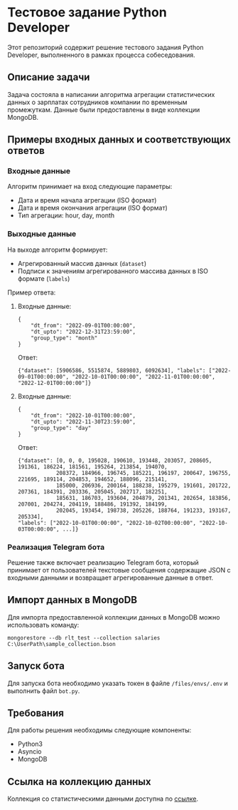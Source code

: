 # Тестовое задание Python Developer

Этот репозиторий содержит решение тестового задания Python Developer, выполненного в рамках процесса собеседования.

## Описание задачи

Задача состояла в написании алгоритма агрегации статистических данных о зарплатах сотрудников компании по временным промежуткам. Данные были предоставлены в виде коллекции MongoDB.

## Примеры входных данных и соответствующих ответов
### Входные данные

Алгоритм принимает на вход следующие параметры:
- Дата и время начала агрегации (ISO формат)
- Дата и время окончания агрегации (ISO формат)
- Тип агрегации: hour, day, month

### Выходные данные

На выходе алгоритм формирует:
- Агрегированный массив данных (`dataset`)
- Подписи к значениям агрегированного массива данных в ISO формате (`labels`)

Пример ответа:
1. Входные данные:
   ```
   {
       "dt_from": "2022-09-01T00:00:00",
       "dt_upto": "2022-12-31T23:59:00",
       "group_type": "month"
   }
   ```
   Ответ:
   ```
   {"dataset": [5906586, 5515874, 5889803, 6092634], "labels": ["2022-09-01T00:00:00", "2022-10-01T00:00:00", "2022-11-01T00:00:00", "2022-12-01T00:00:00"]}
   ```

2. Входные данные:
   ```
   {
       "dt_from": "2022-10-01T00:00:00",
       "dt_upto": "2022-11-30T23:59:00",
       "group_type": "day"
   }
   ```
   Ответ:
   ```
   {"dataset": [0, 0, 0, 195028, 190610, 193448, 203057, 208605, 191361, 186224, 181561, 195264, 213854, 194070,
               208372, 184966, 196745, 185221, 196197, 200647, 196755, 221695, 189114, 204853, 194652, 188096, 215141,
               185000, 206936, 200164, 188238, 195279, 191601, 201722, 207361, 184391, 203336, 205045, 202717, 182251,
               185631, 186703, 193604, 204879, 201341, 202654, 183856, 207001, 204274, 204119, 188486, 191392, 184199,
               202045, 193454, 198738, 205226, 188764, 191233, 193167, 205334],
   "labels": ["2022-10-01T00:00:00", "2022-10-02T00:00:00", "2022-10-03T00:00:00", ...]}
   ```

### Реализация Telegram бота

Решение также включает реализацию Telegram бота, который принимает от пользователей текстовые сообщения содержащие JSON с входными данными и возвращает агрегированные данные в ответ.

## Импорт данных в MongoDB

Для импорта предоставленной коллекции данных в MongoDB можно использовать команду:
```
mongorestore --db rlt_test --collection salaries C:\UserPath\sample_collection.bson
```

## Запуск бота

Для запуска бота необходимо указать токен в файле `/files/envs/.env` и выполнить файл `bot.py`.

## Требования

Для работы решения необходимы следующие компоненты:
- Python3
- Asyncio
- MongoDB

## Ссылка на коллекцию данных

Коллекция со статистическими данными доступна по [ссылке](https://drive.google.com/file/d/1pcNm2TAtXHO4JIad9dkzpbNc4q7NoYkx/view?usp=sharing).


